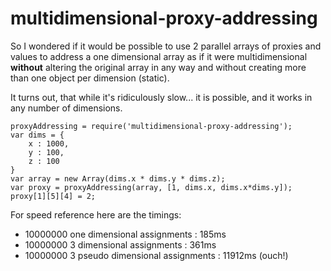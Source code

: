 multidimensional-proxy-addressing
=================================

So I wondered if it would be possible to use 2 parallel arrays of proxies and values to address a one dimensional array as if it were multidimensional **without** altering the original array in any way and without creating more than one object per dimension (static).

It turns out, that while it's ridiculously slow... it is possible, and it works in any number of dimensions.

    proxyAddressing = require('multidimensional-proxy-addressing');
    var dims = {
        x : 1000,
        y : 100,
        z : 100
    }
    var array = new Array(dims.x * dims.y * dims.z);
    var proxy = proxyAddressing(array, [1, dims.x, dims.x*dims.y]);
    proxy[1][5][4] = 2;


For speed reference here are the timings:

- 10000000 one dimensional assignments : 185ms
- 10000000 3 dimensional assignments : 361ms
- 10000000 3 pseudo dimensional assignments : 11912ms (ouch!)
